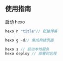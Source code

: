 ## 使用指南

启动 hexo

```js
hexo n "title"// 新建博客

hexo g -d// 集成构建页面

hexo s // 启动本地服务
hexo deploy // 部署到远程
```

